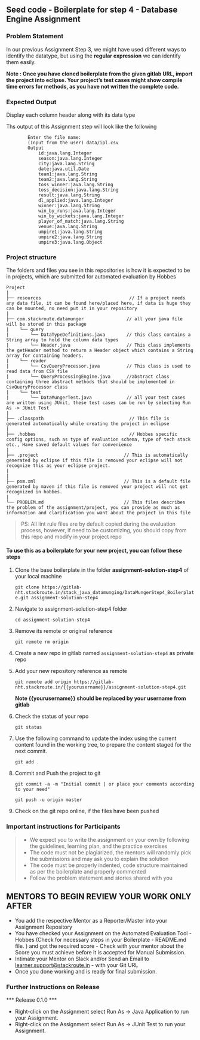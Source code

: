 ## Seed code - Boilerplate for step 4 - Database Engine Assignment

### Problem Statement

In our previous Assignment Step 3, we might have used different ways to identify the datatype, but using the **regular expression** we can identify them easily.

**Note : Once you have cloned boilerplate from the given gitlab URL, import the project into eclipse. 
Your project’s test cases might show compile time errors for methods, as you have not written the complete code.**

### Expected Output
Display each column header along with its data type

Ths output of this Assignment step will look like the following

            Enter the file name:
            (Input from the user) data/ipl.csv
            Output
                id:java.lang.Integer
                season:java.lang.Integer
                city:java.lang.String
                date:java.util.Date
                team1:java.lang.String
                team2:java.lang.String
                toss_winner:java.lang.String
                toss_decision:java.lang.String
                result:java.lang.String
                dl_applied:java.lang.Integer
                winner:java.lang.String
                win_by_runs:java.lang.Integer
                win_by_wickets:java.lang.Integer
                player_of_match:java.lang.String
                venue:java.lang.String
                umpire1:java.lang.String
                umpire2:java.lang.String
                umpire3:java.lang.Object

### Project structure

The folders and files you see in this repositories is how it is expected to be in projects, which are submitted for automated evaluation by Hobbes

    Project
    |
    ├── resources                                 // If a project needs any data file, it can be found here/placed here, if data is huge they can be mounted, no need put it in your repository
    |
    ├── com.stackroute.datamunger                // all your java file will be stored in this package
    |    └── query
    |        └── DataTypeDefinitions.java        // this class contains a String array to hold the column data types
    |        └── Header.java                     // This class implements the getHeader method to return a Header object which contains a String array for containing headers.
    |    └── reader
    |        └── CsvQueryProcessor.java          // This class is used to read data from CSV file
    |        └── QueryProcessingEngine.java      //abstract class containing three abstract methods that should be implemented in CsvQueryProcessor class
    |    └── test                               
    |        └── DataMungerTest.java             // all your test cases are written using JUnit, these test cases can be run by selecting Run As -> JUnit Test       
    |
    ├── .classpath                                // This file is generated automatically while creating the project in eclipse
    |
    ├── .hobbes                                   // Hobbes specific config options, such as type of evaluation schema, type of tech stack etc., Have saved default values for convenience
    |
    ├── .project                                // This is automatically generated by eclipse if this file is removed your eclipse will not recognize this as your eclipse project. 
    |
    |
    ├── pom.xml                                 // This is a default file generated by maven if this file is removed your project will not get recognized in hobbes.
    |
    └── PROBLEM.md                              // This files describes the problem of the assignment/project, you can provide as much as information and clarification you want about the project in this file

> PS: All lint rule files are by default copied during the evaluation process, however, if need to be customizing, you should copy from this repo and modify in your project repo

#### To use this as a boilerplate for your new project, you can follow these steps

1. Clone the base boilerplate in the folder **assignment-solution-step4** of your local machine
     
    `git clone https://gitlab-nht.stackroute.in/stack_java_datamunging/DataMungerStep4_Boilerplate.git assignment-solution-step4`

2. Navigate to assignment-solution-step4 folder

    `cd assignment-solution-step4`

3. Remove its remote or original reference

     `git remote rm origin`

4. Create a new repo in gitlab named `assignment-solution-step4` as private repo

5. Add your new repository reference as remote

     `git remote add origin https://gitlab-nht.stackroute.in/{{yourusername}}/assignment-solution-step4.git`

     **Note {{yourusername}} should be replaced by your username from gitlab**

5. Check the status of your repo 
     
     `git status`

6. Use the following command to update the index using the current content found in the working tree, to prepare the content staged for the next commit.

     `git add .`
 
7. Commit and Push the project to git

     `git commit -a -m "Initial commit | or place your comments according to your need"`

     `git push -u origin master`

8. Check on the git repo online, if the files have been pushed

### Important instructions for Participants
> - We expect you to write the assignment on your own by following the guidelines, learning plan, and the practice exercises
> - The code must not be plagiarized, the mentors will randomly pick the submissions and may ask you to explain the solution
> - The code must be properly indented, code structure maintained as per the boilerplate and properly commented
> - Follow the problem statement and stories shared with you

## MENTORS TO BEGIN REVIEW YOUR WORK ONLY AFTER 

- You add the respective Mentor as a Reporter/Master into your Assignment Repository
- You have checked your Assignment on the Automated Evaluation Tool - Hobbes (Check for necessary steps in your Boilerplate - README.md file. ) and got the required score - Check with your mentor about the Score you must achieve before it is accepted for Manual Submission. 
- Intimate your Mentor on Slack and/or Send an Email to learner.support@stackroute.in - with your Git URL 
- Once you done working and is ready for final submission.

### Further Instructions on Release

*** Release 0.1.0 ***

- Right-click on the Assignment select Run As -> Java Application to run your Assignment.
- Right-click on the Assignment select Run As -> JUnit Test to run your Assignment.